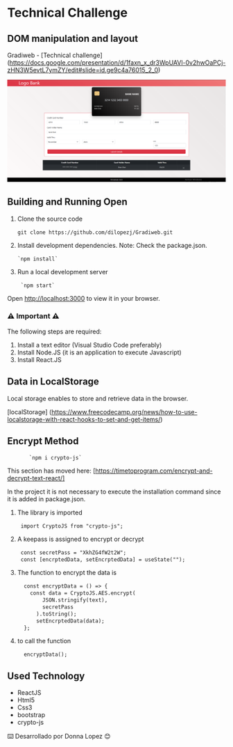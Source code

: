 # Technical Challenge

## DOM manipulation and layout

Gradiweb - [Technical challenge] (https://docs.google.com/presentation/d/1faxn_x_dr3WpUAVl-0v2hwOaPCj-zHN3W5evtL7ymZY/edit#slide=id.ge9c4a76015_2_0)

![screenshot project](https://github.com/dilopezj/Gradiweb/blob/master/src/assets/pantalla01.png)


## Building and Running Open
 
   1. Clone the source code

          git clone https://github.com/dilopezj/Gradiweb.git

   2. Install development dependencies. Note: Check the package.json.

          `npm install`

   3. Run a local development server

           `npm start`

   Open [http://localhost:3000](http://localhost:3000) to view it in your browser.
   
   
   ### :warning: Important :warning:

   The following steps are required:

   1) Install a text editor (Visual Studio Code preferably)
   2) Install Node.JS (it is an application to execute Javascript)
   3) Install React.JS


## Data in LocalStorage

Local storage enables to store and retrieve data in the browser.

[localStorage] (https://www.freecodecamp.org/news/how-to-use-localstorage-with-react-hooks-to-set-and-get-items/)


## Encrypt Method 

           `npm i crypto-js`

This section has moved here: [https://timetoprogram.com/encrypt-and-decrypt-text-react/]

In the project it is not necessary to execute the installation command since it is added in package.json.

  1. The library is imported
    
          import CryptoJS from "crypto-js";

   2. A keepass is assigned to encrypt or decrypt 
   
           const secretPass = "XkhZG4fW2t2W";
           const [encrptedData, setEncrptedData] = useState("");
    
   3. The function to encrypt the data is 
   
            const encryptData = () => {
              const data = CryptoJS.AES.encrypt(
                  JSON.stringify(text),
                  secretPass
                ).toString();
                setEncrptedData(data); 
            };

   4. to call the function

            encryptData();

     
## Used Technology

  * ReactJS
  * Html5
  * Css3
  * bootstrap
  * crypto-js


⌨️ Desarrollado por Donna Lopez 😊
